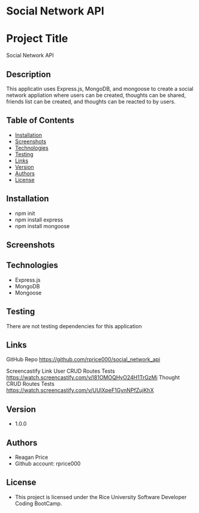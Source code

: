 # Social Network API


# Project Title
Social Network API

## Description
This applicatin uses Express.js, MongoDB, and mongoose to create a social network appliation where users can be created, thoughts can be shared, friends list can be created, and thoughts can be reacted to by users.


## Table of Contents
* [Installation](#installation)
* [Screenshots](#screenshots)
* [Technologies](#technologies)
* [Testing](#testing)
* [Links](#links)
* [Version](#version)
* [Authors](#authors)
* [License](#license)

## Installation
- npm init
- npm install express
- npm install mongoose


## Screenshots


## Technologies
- Express.js
- MongoDB
- Mongoose

## Testing
There are not testing dependencies for this application


## Links
GitHub Repo
https://github.com/rprice000/social_network_api

Screencastify Link
User CRUD Routes Tests
https://watch.screencastify.com/v/I81OMOQHyO24H1TrGzMi
Thought CRUD Routes Tests
https://watch.screencastify.com/v/UUlXpeF1GynNPfZujKhX

## Version

- 1.0.0

## Authors
- Reagan Price
- Github account: rprice000

## License

- This project is licensed under the Rice University Software Developer Coding BootCamp.